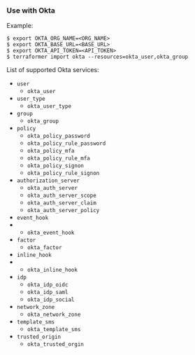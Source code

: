 ### Use with Okta

Example:

```
$ export OKTA_ORG_NAME=<ORG_NAME>
$ export OKTA_BASE_URL=<BASE_URL>
$ export OKTA_API_TOKEN=<API_TOKEN>
$ terraformer import okta --resources=okta_user,okta_group
```

List of supported Okta services:

*    `user`
     * `okta_user`
*    `user_type`
     * `okta_user_type`
*    `group`
     * `okta_group`
*    `policy`
     * `okta_policy_password`
     * `okta_policy_rule_password`
     * `okta_policy_mfa`
     * `okta_policy_rule_mfa`
     * `okta_policy_signon`
     * `okta_policy_rule_signon`
*    `authorization_server`
     * `okta_auth_server`
     * `okta_auth_server_scope`
     * `okta_auth_server_claim`
     * `okta_auth_server_policy`
*    `event_hook`
*    * `okta_event_hook`
*    `factor`
     * `okta_factor`
*    `inline_hook`
*    * `okta_inline_hook`
*    `idp`
     * `okta_idp_oidc`
     * `okta_idp_saml`
     * `okta_idp_social`
*    `network_zone`
     * `okta_network_zone`
*    `template_sms`
     * `okta_template_sms`
*    `trusted_origin`
     * `okta_trusted_orgin`
